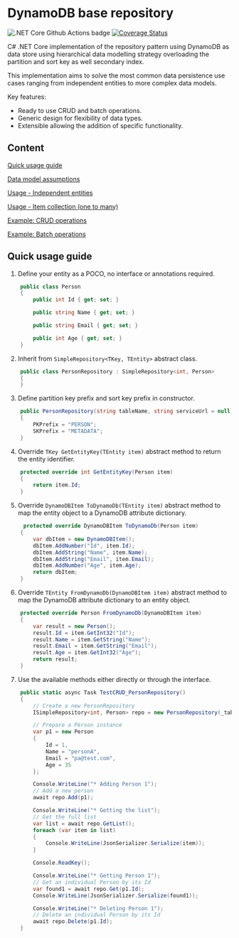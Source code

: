 # DynamoDB base repository

![.NET Core Github Actions badge](https://github.com/abelperezok/DynamoDB-BaseRepository/workflows/.NET%20Core/badge.svg)
[![Coverage Status](https://coveralls.io/repos/github/abelperezok/DynamoDB-BaseRepository/badge.svg)](https://coveralls.io/github/abelperezok/DynamoDB-BaseRepository)

C# .NET Core implementation of the repository pattern using DynamoDB as data store using hierarchical data modelling strategy overloading the partition and sort key as well secondary index.

This implementation aims to solve the most common data persistence use cases ranging from independent entities to more complex data models.

Key features:
* Ready to use CRUD and batch operations.
* Generic design for flexibility of data types.
* Extensible allowing the addition of specific functionality.


## Content

[Quick usage guide](#quick-usage-guide)

[Data model assumptions](docs/data-model-assumptions.md)

[Usage - Independent entities](docs/usage-independent-entities.md)

[Usage - Item collection (one to many)](docs/usage-one-to-many.md)

<!-- [Methods reference](docs/methods-reference.md) -->

[Example: CRUD operations](docs/example-crud-operations.md)

[Example: Batch operations](docs/example-batch-operations.md)

## Quick usage guide

1. Define your entity as a POCO, no interface or annotations required.

```cs
    public class Person
    {
        public int Id { get; set; }

        public string Name { get; set; }

        public string Email { get; set; }

        public int Age { get; set; }
    }
```

2. Inherit from ```SimpleRepository<TKey, TEntity>``` abstract class.

```cs
    public class PersonRepository : SimpleRepository<int, Person>
    {
    }
```

3. Define partition key prefix and sort key prefix in constructor.
 
```cs
    public PersonRepository(string tableName, string serviceUrl = null) : base(tableName, serviceUrl)
    {
        PKPrefix = "PERSON";
        SKPrefix = "METADATA";
    }
```

4. Override ```TKey GetEntityKey(TEntity item)``` abstract method to return the entity identifier.

```cs
    protected override int GetEntityKey(Person item)
    {
        return item.Id;
    }
```

5. Override ```DynamoDBItem ToDynamoDb(TEntity item)``` abstract method to map the entity object to a DynamoDB attribute dictionary.

```cs
     protected override DynamoDBItem ToDynamoDb(Person item)
    {
        var dbItem = new DynamoDBItem();
        dbItem.AddNumber("Id", item.Id);
        dbItem.AddString("Name", item.Name);
        dbItem.AddString("Email", item.Email);
        dbItem.AddNumber("Age", item.Age);
        return dbItem;
    }
```

6. Override ```TEntity FromDynamoDb(DynamoDBItem item)``` abstract method to map the DynamoDB attribute dictionary to an entity object.

```cs
    protected override Person FromDynamoDb(DynamoDBItem item)
    {
        var result = new Person();
        result.Id = item.GetInt32("Id");
        result.Name = item.GetString("Name");
        result.Email = item.GetString("Email");
        result.Age = item.GetInt32("Age");
        return result;
    }
```

7. Use the available methods either directly or through the interface.

```cs
    public static async Task TestCRUD_PersonRepository()
    {
        // Create a new PersonRepository
        ISimpleRepository<int, Person> repo = new PersonRepository(_tableName);

        // Prepare a Person instance
        var p1 = new Person
        {
            Id = 1,
            Name = "personA",
            Email = "pa@test.com",
            Age = 35
        };

        Console.WriteLine("* Adding Person 1");
        // Add a new person
        await repo.Add(p1);

        Console.WriteLine("* Getting the list");
        // Get the full list
        var list = await repo.GetList();
        foreach (var item in list)
        {
            Console.WriteLine(JsonSerializer.Serialize(item));
        }

        Console.ReadKey();

        Console.WriteLine("* Getting Person 1");
        // Get an individual Person by its Id
        var found1 = await repo.Get(p1.Id);
        Console.WriteLine(JsonSerializer.Serialize(found1));

        Console.WriteLine("* Deleting Person 1");
        // Delete an individual Person by its Id
        await repo.Delete(p1.Id);
    }
```
